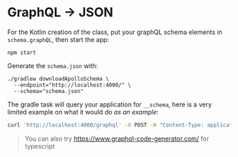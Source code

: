 # GraphQL -> JSON

For the Kotlin creation of the class,
put your graphQL schema elements in `schema.graphQL`, then start the app:

```shell
npm start
```

Generate the `schema.json` with:

```shell
./gradlew downloadApolloSchema \
  --endpoint="http://localhost:4000/" \
  --schema="schema.json"
```

The gradle task will query your application for `__schema`, here is a very limited 
example on what it would do _as an example_:

```bash
curl 'http://localhost:4000/graphql' -X POST -H "Content-Type: application/json" --data-binary '{"variables":{},"query":"{ __schema { types { kind name possibleTypes { name } } }}"}'
```

> You can also try https://www.graphql-code-generator.com/ for typescript
